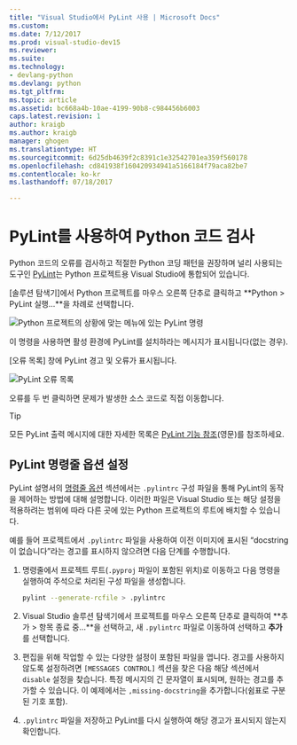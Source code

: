 ```yaml
---
title: "Visual Studio에서 PyLint 사용 | Microsoft Docs"
ms.custom: 
ms.date: 7/12/2017
ms.prod: visual-studio-dev15
ms.reviewer: 
ms.suite: 
ms.technology:
- devlang-python
ms.devlang: python
ms.tgt_pltfrm: 
ms.topic: article
ms.assetid: bc668a4b-10ae-4199-90b8-c984456b6003
caps.latest.revision: 1
author: kraigb
ms.author: kraigb
manager: ghogen
ms.translationtype: HT
ms.sourcegitcommit: 6d25db4639f2c8391c1e32542701ea359f560178
ms.openlocfilehash: cd841938f160420934941a5166184f79aca82be7
ms.contentlocale: ko-kr
ms.lasthandoff: 07/18/2017

---
```


# <a name="using-pylint-to-check-python-code"></a>PyLint를 사용하여 Python 코드 검사

Python 코드의 오류를 검사하고 적절한 Python 코딩 패턴을 권장하며 널리 사용되는 도구인 [PyLint](https://www.pylint.org/)는 Python 프로젝트용 Visual Studio에 통합되어 있습니다.

[솔루션 탐색기]에서 Python 프로젝트를 마우스 오른쪽 단추로 클릭하고 **Python > PyLint 실행...**을 차례로 선택합니다.

![Python 프로젝트의 상황에 맞는 메뉴에 있는 PyLint 명령](media/code-pylint-command.png)

이 명령을 사용하면 활성 환경에 PyLint를 설치하라는 메시지가 표시됩니다(없는 경우).

[오류 목록] 창에 PyLint 경고 및 오류가 표시됩니다.

![PyLint 오류 목록](media/code-pylint-error-list.png)

오류를 두 번 클릭하면 문제가 발생한 소스 코드로 직접 이동합니다.

> [!Tip]
> 모든 PyLint 출력 메시지에 대한 자세한 목록은 [PyLint 기능 참조](https://pylint.readthedocs.io/en/latest/reference_guide/features.html)(영문)를 참조하세요.

## <a name="setting-pylint-command-line-options"></a>PyLint 명령줄 옵션 설정

PyLint 설명서의 [명령줄 옵션](https://pylint.readthedocs.io/en/latest/user_guide/run.html#command-line-options) 섹션에서는 `.pylintrc` 구성 파일을 통해 PyLint의 동작을 제어하는 방법에 대해 설명합니다. 이러한 파일은 Visual Studio 또는 해당 설정을 적용하려는 범위에 따라 다른 곳에 있는 Python 프로젝트의 루트에 배치할 수 있습니다.

예를 들어 프로젝트에서 `.pylintrc` 파일을 사용하여 이전 이미지에 표시된 “docstring이 없습니다”라는 경고를 표시하지 않으려면 다음 단계를 수행합니다.

1. 명령줄에서 프로젝트 루트(`.pyproj` 파일이 포함된 위치)로 이동하고 다음 명령을 실행하여 주석으로 처리된 구성 파일을 생성합니다.

   ```bash
   pylint --generate-rcfile > .pylintrc
   ```

1. Visual Studio 솔루션 탐색기에서 프로젝트를 마우스 오른쪽 단추로 클릭하여 **추가 > 항목 종료 중...**을 선택하고, 새 `.pylintrc` 파일로 이동하여 선택하고 **추가**를 선택합니다.

1. 편집을 위해 작업할 수 있는 다양한 설정이 포함된 파일을 엽니다. 경고를 사용하지 않도록 설정하려면 `[MESSAGES CONTROL]` 섹션을 찾은 다음 해당 섹션에서 `disable` 설정을 찾습니다. 특정 메시지의 긴 문자열이 표시되며, 원하는 경고를 추가할 수 있습니다. 이 예제에서는 `,missing-docstring`을 추가합니다(쉼표로 구분된 기호 포함).

1. `.pylintrc` 파일을 저장하고 PyLint를 다시 실행하여 해당 경고가 표시되지 않는지 확인합니다.
